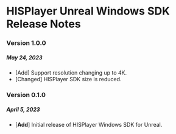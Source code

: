 # HISPlayer Unreal Windows SDK Release Notes

### Version 1.0.0 
##### May 24, 2023
- [Add] Support resolution changing up to 4K.
- [Changed] HISPlayer SDK size is reduced.

### Version 0.1.0
##### April 5, 2023
- [**Add**] Initial release of HISPlayer Windows SDK for Unreal.
